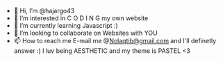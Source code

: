 - 👋 Hi, I’m @hajargo43
- 👀 I’m interested in C O D I N G my own website
- 🌱 I’m currently learning Javascript :)
- 💞️ I’m looking to collaborate on Websites with YOU
- 📫 How to reach me E-mail me @Nolaqtib@gmail.com and I'll definetly answer :)
I luv being AESTHETIC and my theme is PASTEL <3

